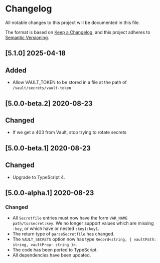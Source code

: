 # Changelog

All notable changes to this project will be documented in this file.

The format is based on [Keep a Changelog](https://keepachangelog.com/en/1.0.0/),
and this project adheres to [Semantic Versioning](https://semver.org/spec/v2.0.0.html).

## [5.1.0] 2025-04-18

## Added

- Allow VAULT_TOKEN to be stored in a file at the path of `/vault/secrets/vault-token`

## [5.0.0-beta.2] 2020-08-23

## Changed

- If we get a 403 from Vault, stop trying to rotate secrets

## [5.0.0-beta.1] 2020-08-23

## Changed

- Upgrade to TypeScript 4.

## [5.0.0-alpha.1] 2020-08-23

### Changed

- All `Secretfile` entries must now have the form `VAR_NAME path/to/secret:key`. We no longer support values which are missing `:key`, or which have or nested `:key1:key1`.
- The return type of `parseSecretfile` has changed.
- The `VAULT_SECRETS` option now has type `Record<string, { vaultPath: string, vaultProp: string }>`.
- The code has been ported to TypeScript.
- All dependencies have been updated.
